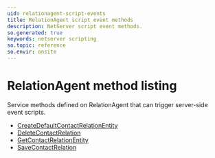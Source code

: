 ```yaml
---
uid: relationagent-script-events
title: RelationAgent script event methods
description: NetServer script event methods.
so.generated: true
keywords: netserver scripting
so.topic: reference
so.envir: onsite
---
```


# RelationAgent method listing

Service methods defined on <see cref='T:SuperOffice.CRM.Services.IRelationAgent'>RelationAgent</see> that can trigger server-side event scripts.

* [CreateDefaultContactRelationEntity](createdefaultcontactrelationentity.md)
* [DeleteContactRelation](deletecontactrelation.md)
* [GetContactRelationEntity](getcontactrelationentity.md)
* [SaveContactRelation](savecontactrelation.md)

